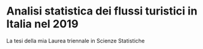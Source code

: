 # Analisi statistica dei flussi turistici in Italia nel 2019
La tesi della mia Laurea triennale in Scienze Statistiche
